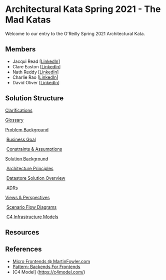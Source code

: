 # Architectural Kata Spring 2021 - The Mad Katas
Welcome to our entry to the O'Reilly Spring 2021 Architectural Kata.

## Members

- Jacqui Read [[LinkedIn](https://www.linkedin.com/in/jacquelineread/)]
- Clare Easton [[LinkedIn](https://www.linkedin.com/in/clare-easton-1a419016/)]
- Nath Reddy [[LinkedIn](https://www.linkedin.com/in/srinath-reddy-0115396/)]
- Charlie Rao [[LinkedIn](https://www.linkedin.com/in/chalapathi-kalisetty-3b06961/)]
- David Oliver [[LinkedIn](https://www.linkedin.com/in/davidoliveruk/)]

## Solution Structure

[Clarifications](Clarifications.md)

[Glossary](Glossary.md)

[Problem Background](1.ProblemBackground/README.md)

​	[Business Goal](1.ProblemBackground/BusinessGoal.md)

​	[Constraints & Assumptions](1.ProblemBackground/ConstraintsAndAssumptions.md)

[Solution Background](2.SolutionBackground/README.md)

​	[Architecture Principles](2.SolutionBackground/ArchitecturePrinciples.md)

​	[Datastore Solution Overview](2.SolutionBackground/datastore/README.md)

​	[ADRs](4.ADRs/README.md)

[Views & Perspectives](3.ViewsAndPerspectives/README.md)

​	[Scenario Flow Diagrams](3.ViewsAndPerspectives/scenarios/README.md)

​	[C4 Infrastructure Models](3.ViewsAndPerspectives/infrastructure/README.md)

## Resources



## References

- [Micro Frontends @ MartinFowler.com](https://martinfowler.com/articles/micro-frontends.html)
- [Pattern: Backends For Frontends](https://samnewman.io/patterns/architectural/bff/)
- [C4 Model] (https://c4model.com/)
